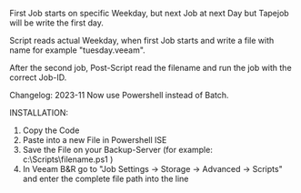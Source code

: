First Job starts on specific Weekday, but next Job at next Day but Tapejob will be write the first day.

Script reads actual Weekday, when first Job starts and write a file with name for example "tuesday.veeam". 

After the second job, Post-Script read the filename and run the job with the correct Job-ID.

Changelog:
2023-11 Now use Powershell instead of Batch.


INSTALLATION:

1. Copy the Code
2. Paste into a new File in Powershell ISE
3. Save the File on your Backup-Server (for example: c:\Scripts\filename.ps1 )
4. In Veeam B&R go to "Job Settings -> Storage -> Advanced -> Scripts" and enter the complete file path into the line
